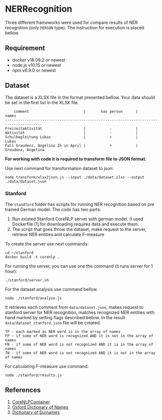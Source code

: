 # NERRecognition

Three different frameworks were used for compare results of NER recognition (only `PERSON` type). The instruction for execution is placed bellow.

## Requirement
- docker v18.09.2 or newest
- node.js v10.15 or newest
- npm v6.9.0 or newest


## Dataset
The dataset is a XLSX file in the format presented bellow. Your data should be set in the first list in the XLSX file.
```
    comment                         |       has person      |       names
---------------------------------------------------------------------------------------
Freizeitaktivität                   |           -           |
Aktivität                           |           -           |	        
Schulbegleitung Lukas               |           +           |       Lukas 
Fall Graudenz, Angelina 2h in April |           +           |   Graudenz, Angelina
```

**For working with code it is required to transform file to JSON format.**

Use next command for transformation dataset to json:
```
node transform/xlsx2json.js --input ./data/dataset.xlxs --output ./data/dataset.json
```


### Stanford 
The `standford` folder has scripts for running NER recognition based on pre trained German model. The code has two parts:
1. Run existed Stanford CoreNLP server with german model. It used Dockerfile [1] for downloading requires data and execute them.
2. The script that goes throw the dataset, make request to the server, retrieve NER entities and calculate F-measure  

To create the server use next commands:
```
cd ~/stanford
docker build -t corenlp .

```
For running the server, you can use one the command (it runs server for 1 hour):
```
./stanford/server.sh
``` 
For the dataset analysis use command bellow.
```
node ./stanford/analyze.js
``` 
It retrieves each comment from `data/dataset.json`, makes request to stanford server for NER recognition, matches recognized NER entities with hand marked by setting flags described bellow. In the result `data/dataset_stanford.json` file will be created.
```
TP - each marked as NER word is in the array of names
FP - if some of NER word is recognized AND it is not in the array of names
FN - if some of NER word is not recognized AND it is in the array of names
TN - if some of NER word is not recognized AND it is not in the array of names
```
For calculating F-measure use command:
```
node ./stanford/results.js
```  


## References
1. [CoreNLPContainer](https://github.com/Nepomuceno/CoreNLPContainer)
2. [Oxford Dictionary of Names](https://www.oxfordreference.com/view/10.1093/acref/9780198610601.001.0001/acref-9780198610601?btog=chap&hide=true&pageSize=100&skipEditions=true&sort=titlesort&source=%2F10.1093%2Facref%2F9780198610601.001.0001%2Facref-9780198610601)
3. [Dictionary of Surnames](http://www.namenforschung.net/en/dfd/dictionary/list/)
